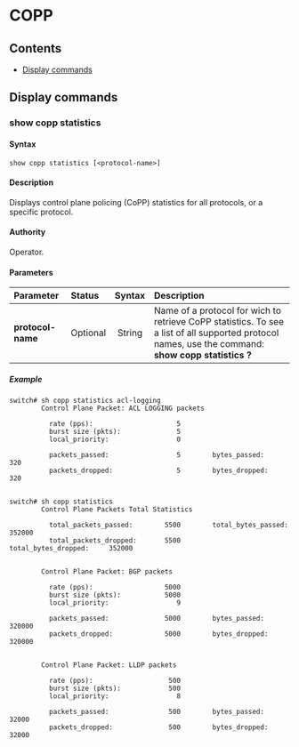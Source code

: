 # COPP

## Contents
- [Display commands](#display-commands)

## Display commands

### show copp statistics

#### Syntax


`show copp statistics [<protocol-name>]`

#### Description
Displays control plane policing (CoPP) statistics for all protocols, or a specific protocol.

#### Authority
Operator.

#### Parameters

| Parameter | Status   | Syntax         | Description                                                   |
|:-----------|:----------|:----------------:|:-----------------------------------------------------------------|
| **protocol-name** | Optional| String  | Name of a protocol for wich to retrieve CoPP statistics. To see a list of all supported protocol names, use the command: **show copp statistics ?** |

##### Example
```
switch# sh copp statistics acl-logging
        Control Plane Packet: ACL LOGGING packets

          rate (pps):                     5
          burst size (pkts):              5
          local_priority:                 0

          packets_passed:                 5        bytes_passed:               320
          packets_dropped:                5        bytes_dropped:              320


switch# sh copp statistics
        Control Plane Packets Total Statistics

          total_packets_passed:        5500        total_bytes_passed:      352000
          total_packets_dropped:       5500        total_bytes_dropped:     352000


        Control Plane Packet: BGP packets

          rate (pps):                  5000
          burst size (pkts):           5000
          local_priority:                 9

          packets_passed:              5000        bytes_passed:            320000
          packets_dropped:             5000        bytes_dropped:           320000


        Control Plane Packet: LLDP packets

          rate (pps):                   500
          burst size (pkts):            500
          local_priority:                 8

          packets_passed:               500        bytes_passed:             32000
          packets_dropped:              500        bytes_dropped:            32000

```
